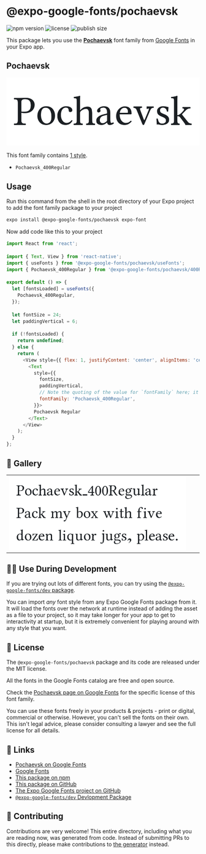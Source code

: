 # @expo-google-fonts/pochaevsk

![npm version](https://flat.badgen.net/npm/v/@expo-google-fonts/pochaevsk)
![license](https://flat.badgen.net/github/license/expo/google-fonts)
![publish size](https://flat.badgen.net/packagephobia/install/@expo-google-fonts/pochaevsk)

This package lets you use the [**Pochaevsk**](https://fonts.google.com/specimen/Pochaevsk) font family from [Google Fonts](https://fonts.google.com/) in your Expo app.

## Pochaevsk

![Pochaevsk](./font-family.png)

This font family contains [1 style](#-gallery).

- `Pochaevsk_400Regular`

## Usage

Run this command from the shell in the root directory of your Expo project to add the font family package to your project
```sh
expo install @expo-google-fonts/pochaevsk expo-font
```

Now add code like this to your project
```js
import React from 'react';

import { Text, View } from 'react-native';
import { useFonts } from '@expo-google-fonts/pochaevsk/useFonts';
import { Pochaevsk_400Regular } from '@expo-google-fonts/pochaevsk/400Regular';

export default () => {
  let [fontsLoaded] = useFonts({
    Pochaevsk_400Regular,
  });

  let fontSize = 24;
  let paddingVertical = 6;

  if (!fontsLoaded) {
    return undefined;
  } else {
    return (
      <View style={{ flex: 1, justifyContent: 'center', alignItems: 'center' }}>
        <Text
          style={{
            fontSize,
            paddingVertical,
            // Note the quoting of the value for `fontFamily` here; it expects a string!
            fontFamily: 'Pochaevsk_400Regular',
          }}>
          Pochaevsk Regular
        </Text>
      </View>
    );
  }
};

```

## 🔡 Gallery


||||
|-|-|-|
|![Pochaevsk_400Regular](./Pochaevsk_400Regular.ttf.png)||||


## 👩‍💻 Use During Development

If you are trying out lots of different fonts, you can try using the [`@expo-google-fonts/dev` package](https://github.com/expo/google-fonts/tree/master/font-packages/dev#readme).

You can import *any* font style from any Expo Google Fonts package from it. It will load the fonts
over the network at runtime instead of adding the asset as a file to your project, so it may take longer
for your app to get to interactivity at startup, but it is extremely convenient
for playing around with any style that you want.

## 📖 License

The `@expo-google-fonts/pochaevsk` package and its code are released under the MIT license.

All the fonts in the Google Fonts catalog are free and open source.

Check the [Pochaevsk page on Google Fonts](https://fonts.google.com/specimen/Pochaevsk) for the specific license of this font family.

You can use these fonts freely in your products & projects - print or digital, commercial or otherwise. However, you can't sell the fonts on their own. This isn't legal advice, please consider consulting a lawyer and see the full license for all details.

## 🔗 Links

- [Pochaevsk on Google Fonts](https://fonts.google.com/specimen/Pochaevsk)
- [Google Fonts](https://fonts.google.com/)
- [This package on npm](https://www.npmjs.com/package/@expo-google-fonts/pochaevsk)
- [This package on GitHub](https://github.com/expo/google-fonts/tree/master/font-packages/pochaevsk)
- [The Expo Google Fonts project on GitHub](https://github.com/expo/google-fonts)
- [`@expo-google-fonts/dev` Devlopment Package](https://github.com/expo/google-fonts/tree/master/font-packages/dev)

## 🤝 Contributing

Contributions are very welcome! This entire directory, including what you are reading now, was generated from code. Instead of submitting PRs to this directly, please make contributions to [the generator](https://github.com/expo/google-fonts/tree/master/packages/generator) instead.
